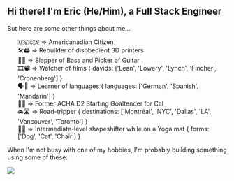 
<h2 align="left">
  Hi there! I'm Eric (He/Him), a Full Stack Engineer
</h2> 

<p align="left">
  But here are some other things about me...
</p>

<ul align="center" style="list-style-type:none;">
  <li align="left">🇺🇸🇨🇦 => Americanadian Citizen</li>
  <li align="left">🛠️🖨️ => Rebuilder of disobedient 3D printers</li>
  <li align="left">👋🎸 => Slapper of Bass and Picker of Guitar</li>
  <li align="left">🎞️📽️ => Watcher of films { davids: ['Lean', 'Lowery', 'Lynch', 'Fincher', 'Cronenberg'] }</li>
  <li align="left">🗣️🙉 => Learner of languages { languages: ['German', 'Spanish', 'Mandarin'] }</li>
  <li align="left">🫷🥅 => Former ACHA D2 Starting Goaltender for Cal </li>
  <li align="left">🚘🛣️ => Road-tripper { destinations: ['Montréal', 'NYC', 'Dallas', 'LA', 'Vancouver', 'Toronto'] }</li>
  <li align="left">🧘👹 => Intermediate-level shapeshifter while on a Yoga mat { forms: ['Dog', 'Cat', 'Chair'] }</li>
</ul> 

<p align="left">
  When I'm not busy with one of my hobbies, I'm probably building something using some of these: 
</p>

<p align="left">
  <a href="https://skillicons.dev">
    <img src="https://skillicons.dev/icons?i=js,ts,py,anaconda,flask,nodejs,express,react,nextjs,redux,pug,html,css,tailwind,sass,styledcomponents,jest,solidity,postgres,mysql,sequelize,mongodb,dynamodb,prisma,aws,docker,kubernetes,webpack,vite,postman,git,github,githubactions,prometheus,grafana,latex&perline=18" />
  </a>
</p>

<!--
**Ericesposito/Ericesposito** is a ✨ _special_ ✨ repository because its `README.md` (this file) appears on your GitHub profile.

Here are some ideas to get you started:

- 🔭 I’m currently working on ...
- 🌱 I’m currently learning ...
- 👯 I’m looking to collaborate on ...
- 🤔 I’m looking for help with ...
- 💬 Ask me about ...
- 📫 How to reach me: ...
- 😄 Pronouns: ...
- ⚡ Fun fact: ...
-->
